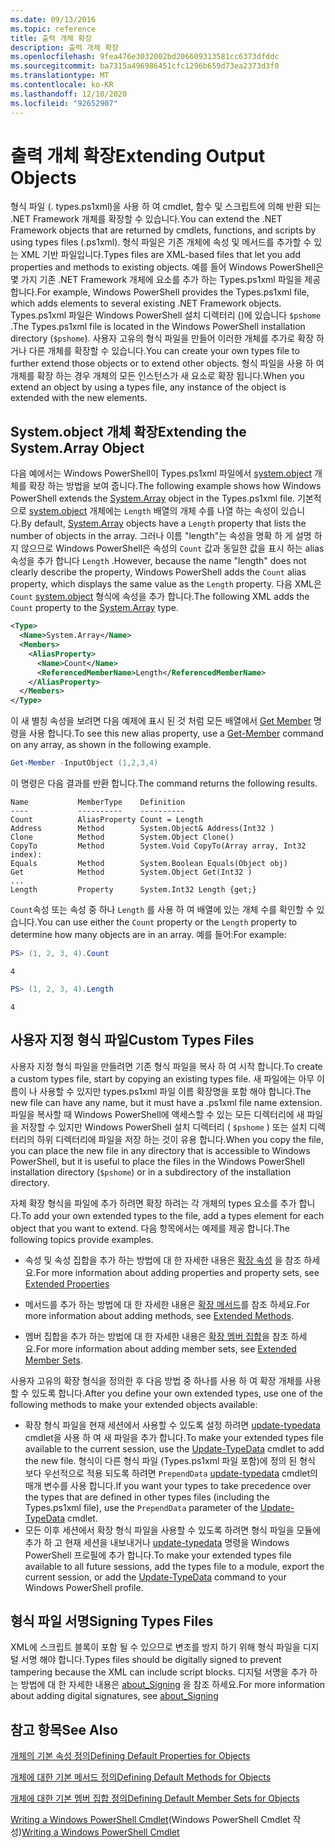 ```yaml
---
ms.date: 09/13/2016
ms.topic: reference
title: 출력 개체 확장
description: 출력 개체 확장
ms.openlocfilehash: 9fea476e3032002bd206609313581cc6373dfddc
ms.sourcegitcommit: ba7315a496986451cfc1296b659d73ea2373d3f0
ms.translationtype: MT
ms.contentlocale: ko-KR
ms.lasthandoff: 12/10/2020
ms.locfileid: "92652907"
---
```

# <a name="extending-output-objects"></a><span data-ttu-id="09686-103">출력 개체 확장</span><span class="sxs-lookup"><span data-stu-id="09686-103">Extending Output Objects</span></span>

<span data-ttu-id="09686-104">형식 파일 (. types.ps1xml)을 사용 하 여 cmdlet, 함수 및 스크립트에 의해 반환 되는 .NET Framework 개체를 확장할 수 있습니다.</span><span class="sxs-lookup"><span data-stu-id="09686-104">You can extend the .NET Framework objects that are returned by cmdlets, functions, and scripts by using types files (.ps1xml).</span></span> <span data-ttu-id="09686-105">형식 파일은 기존 개체에 속성 및 메서드를 추가할 수 있는 XML 기반 파일입니다.</span><span class="sxs-lookup"><span data-stu-id="09686-105">Types files are XML-based files that let you add properties and methods to existing objects.</span></span> <span data-ttu-id="09686-106">예를 들어 Windows PowerShell은 몇 가지 기존 .NET Framework 개체에 요소를 추가 하는 Types.ps1xml 파일을 제공 합니다.</span><span class="sxs-lookup"><span data-stu-id="09686-106">For example, Windows PowerShell provides the Types.ps1xml file, which adds elements to several existing .NET Framework objects.</span></span> <span data-ttu-id="09686-107">Types.ps1xml 파일은 Windows PowerShell 설치 디렉터리 ()에 있습니다 `$pshome` .</span><span class="sxs-lookup"><span data-stu-id="09686-107">The Types.ps1xml file is located in the Windows PowerShell installation directory (`$pshome`).</span></span> <span data-ttu-id="09686-108">사용자 고유의 형식 파일을 만들어 이러한 개체를 추가로 확장 하거나 다른 개체를 확장할 수 있습니다.</span><span class="sxs-lookup"><span data-stu-id="09686-108">You can create your own types file to further extend those objects or to extend other objects.</span></span> <span data-ttu-id="09686-109">형식 파일을 사용 하 여 개체를 확장 하는 경우 개체의 모든 인스턴스가 새 요소로 확장 됩니다.</span><span class="sxs-lookup"><span data-stu-id="09686-109">When you extend an object by using a types file, any instance of the object is extended with the new elements.</span></span>

## <a name="extending-the-systemarray-object"></a><span data-ttu-id="09686-110">System.object 개체 확장</span><span class="sxs-lookup"><span data-stu-id="09686-110">Extending the System.Array Object</span></span>

<span data-ttu-id="09686-111">다음 예에서는 Windows PowerShell이 Types.ps1xml 파일에서 [system.object](/dotnet/api/System.Array) 개체를 확장 하는 방법을 보여 줍니다.</span><span class="sxs-lookup"><span data-stu-id="09686-111">The following example shows how Windows PowerShell extends the [System.Array](/dotnet/api/System.Array) object in the Types.ps1xml file.</span></span> <span data-ttu-id="09686-112">기본적으로 [system.object](/dotnet/api/System.Array) 개체에는 `Length` 배열의 개체 수를 나열 하는 속성이 있습니다.</span><span class="sxs-lookup"><span data-stu-id="09686-112">By default, [System.Array](/dotnet/api/System.Array) objects have a `Length` property that lists the number of objects in the array.</span></span> <span data-ttu-id="09686-113">그러나 이름 "length"는 속성을 명확 하 게 설명 하지 않으므로 Windows PowerShell은 속성의 `Count` 값과 동일한 값을 표시 하는 alias 속성을 추가 합니다 `Length` .</span><span class="sxs-lookup"><span data-stu-id="09686-113">However, because the name "length" does not clearly describe the property, Windows PowerShell adds the `Count` alias property, which displays the same value as the `Length` property.</span></span> <span data-ttu-id="09686-114">다음 XML은 `Count` [system.object](/dotnet/api/System.Array) 형식에 속성을 추가 합니다.</span><span class="sxs-lookup"><span data-stu-id="09686-114">The following XML adds the `Count` property to the [System.Array](/dotnet/api/System.Array) type.</span></span>

```xml
<Type>
  <Name>System.Array</Name>
  <Members>
    <AliasProperty>
      <Name>Count</Name>
      <ReferencedMemberName>Length</ReferencedMemberName>
    </AliasProperty>
  </Members>
</Type>

```

<span data-ttu-id="09686-115">이 새 별칭 속성을 보려면 다음 예제에 표시 된 것 처럼 모든 배열에서 [Get Member](/powershell/module/Microsoft.PowerShell.Utility/Get-Member) 명령을 사용 합니다.</span><span class="sxs-lookup"><span data-stu-id="09686-115">To see this new alias property, use a [Get-Member](/powershell/module/Microsoft.PowerShell.Utility/Get-Member) command on any array, as shown in the following example.</span></span>

```powershell
Get-Member -InputObject (1,2,3,4)
```

<span data-ttu-id="09686-116">이 명령은 다음 결과를 반환 합니다.</span><span class="sxs-lookup"><span data-stu-id="09686-116">The command returns the following results.</span></span>

```output
Name           MemberType    Definition
----           ----------    ----------
Count          AliasProperty Count = Length
Address        Method        System.Object& Address(Int32 )
Clone          Method        System.Object Clone()
CopyTo         Method        System.Void CopyTo(Array array, Int32 index):
Equals         Method        System.Boolean Equals(Object obj)
Get            Method        System.Object Get(Int32 )
...
Length         Property      System.Int32 Length {get;}
```

<span data-ttu-id="09686-117">`Count`속성 또는 속성 중 하나 `Length` 를 사용 하 여 배열에 있는 개체 수를 확인할 수 있습니다.</span><span class="sxs-lookup"><span data-stu-id="09686-117">You can use either the `Count` property or the `Length` property to determine how many objects are in an array.</span></span> <span data-ttu-id="09686-118">예를 들어:</span><span class="sxs-lookup"><span data-stu-id="09686-118">For example:</span></span>

```powershell
PS> (1, 2, 3, 4).Count
```

```output
4
```

```powershell
PS> (1, 2, 3, 4).Length
```

```output
4
```

## <a name="custom-types-files"></a><span data-ttu-id="09686-119">사용자 지정 형식 파일</span><span class="sxs-lookup"><span data-stu-id="09686-119">Custom Types Files</span></span>

<span data-ttu-id="09686-120">사용자 지정 형식 파일을 만들려면 기존 형식 파일을 복사 하 여 시작 합니다.</span><span class="sxs-lookup"><span data-stu-id="09686-120">To create a custom types file, start by copying an existing types file.</span></span> <span data-ttu-id="09686-121">새 파일에는 아무 이름이 나 사용할 수 있지만 types.ps1xml 파일 이름 확장명을 포함 해야 합니다.</span><span class="sxs-lookup"><span data-stu-id="09686-121">The new file can have any name, but it must have a .ps1xml file name extension.</span></span> <span data-ttu-id="09686-122">파일을 복사할 때 Windows PowerShell에 액세스할 수 있는 모든 디렉터리에 새 파일을 저장할 수 있지만 Windows PowerShell 설치 디렉터리 ( `$pshome` ) 또는 설치 디렉터리의 하위 디렉터리에 파일을 저장 하는 것이 유용 합니다.</span><span class="sxs-lookup"><span data-stu-id="09686-122">When you copy the file, you can place the new file in any directory that is accessible to Windows PowerShell, but it is useful to place the files in the Windows PowerShell installation directory (`$pshome`) or in a subdirectory of the installation directory.</span></span>

<span data-ttu-id="09686-123">자체 확장 형식을 파일에 추가 하려면 확장 하려는 각 개체의 types 요소를 추가 합니다.</span><span class="sxs-lookup"><span data-stu-id="09686-123">To add your own extended types to the file, add a types element for each object that you want to extend.</span></span> <span data-ttu-id="09686-124">다음 항목에서는 예제를 제공 합니다.</span><span class="sxs-lookup"><span data-stu-id="09686-124">The following topics provide examples.</span></span>

- <span data-ttu-id="09686-125">속성 및 속성 집합을 추가 하는 방법에 대 한 자세한 내용은 [확장 속성](./extending-properties-for-objects.md) 을 참조 하세요.</span><span class="sxs-lookup"><span data-stu-id="09686-125">For more information about adding properties and property sets, see [Extended Properties](./extending-properties-for-objects.md)</span></span>

- <span data-ttu-id="09686-126">메서드를 추가 하는 방법에 대 한 자세한 내용은 [확장 메서드](./defining-default-methods-for-objects.md)를 참조 하세요.</span><span class="sxs-lookup"><span data-stu-id="09686-126">For more information about adding methods, see [Extended Methods](./defining-default-methods-for-objects.md).</span></span>

- <span data-ttu-id="09686-127">멤버 집합을 추가 하는 방법에 대 한 자세한 내용은 [확장 멤버 집합](./defining-default-member-sets-for-objects.md)을 참조 하세요.</span><span class="sxs-lookup"><span data-stu-id="09686-127">For more information about adding member sets, see [Extended Member Sets](./defining-default-member-sets-for-objects.md).</span></span>

<span data-ttu-id="09686-128">사용자 고유의 확장 형식을 정의한 후 다음 방법 중 하나를 사용 하 여 확장 개체를 사용할 수 있도록 합니다.</span><span class="sxs-lookup"><span data-stu-id="09686-128">After you define your own extended types, use one of the following methods to make your extended objects available:</span></span>

- <span data-ttu-id="09686-129">확장 형식 파일을 현재 세션에서 사용할 수 있도록 설정 하려면 [update-typedata](/powershell/module/Microsoft.PowerShell.Utility/Update-TypeData) cmdlet을 사용 하 여 새 파일을 추가 합니다.</span><span class="sxs-lookup"><span data-stu-id="09686-129">To make your extended types file available to the current session, use the [Update-TypeData](/powershell/module/Microsoft.PowerShell.Utility/Update-TypeData) cmdlet to add the new file.</span></span> <span data-ttu-id="09686-130">형식이 다른 형식 파일 (Types.ps1xml 파일 포함)에 정의 된 형식 보다 우선적으로 적용 되도록 하려면 `PrependData` [update-typedata](/powershell/module/Microsoft.PowerShell.Utility/Update-TypeData) cmdlet의 매개 변수를 사용 합니다.</span><span class="sxs-lookup"><span data-stu-id="09686-130">If you want your types to take precedence over the types that are defined in other types files (including the Types.ps1xml file), use the `PrependData` parameter of the [Update-TypeData](/powershell/module/Microsoft.PowerShell.Utility/Update-TypeData) cmdlet.</span></span>
- <span data-ttu-id="09686-131">모든 이후 세션에서 확장 형식 파일을 사용할 수 있도록 하려면 형식 파일을 모듈에 추가 하 고 현재 세션을 내보내거나 [update-typedata](/powershell/module/Microsoft.PowerShell.Utility/Update-TypeData) 명령을 Windows PowerShell 프로필에 추가 합니다.</span><span class="sxs-lookup"><span data-stu-id="09686-131">To make your extended types file available to all future sessions, add the types file to a module, export the current session, or add the [Update-TypeData](/powershell/module/Microsoft.PowerShell.Utility/Update-TypeData) command to your Windows PowerShell profile.</span></span>

## <a name="signing-types-files"></a><span data-ttu-id="09686-132">형식 파일 서명</span><span class="sxs-lookup"><span data-stu-id="09686-132">Signing Types Files</span></span>

<span data-ttu-id="09686-133">XML에 스크립트 블록이 포함 될 수 있으므로 변조를 방지 하기 위해 형식 파일을 디지털 서명 해야 합니다.</span><span class="sxs-lookup"><span data-stu-id="09686-133">Types files should be digitally signed to prevent tampering because the XML can include script blocks.</span></span> <span data-ttu-id="09686-134">디지털 서명을 추가 하는 방법에 대 한 자세한 내용은 [about_Signing](/powershell/module/microsoft.powershell.core/about/about_signing) 을 참조 하세요.</span><span class="sxs-lookup"><span data-stu-id="09686-134">For more information about adding digital signatures, see [about_Signing](/powershell/module/microsoft.powershell.core/about/about_signing)</span></span>

## <a name="see-also"></a><span data-ttu-id="09686-135">참고 항목</span><span class="sxs-lookup"><span data-stu-id="09686-135">See Also</span></span>

[<span data-ttu-id="09686-136">개체의 기본 속성 정의</span><span class="sxs-lookup"><span data-stu-id="09686-136">Defining Default Properties for Objects</span></span>](./extending-properties-for-objects.md)

[<span data-ttu-id="09686-137">개체에 대한 기본 메서드 정의</span><span class="sxs-lookup"><span data-stu-id="09686-137">Defining Default Methods for Objects</span></span>](./defining-default-methods-for-objects.md)

[<span data-ttu-id="09686-138">개체에 대한 기본 멤버 집합 정의</span><span class="sxs-lookup"><span data-stu-id="09686-138">Defining Default Member Sets for Objects</span></span>](./defining-default-member-sets-for-objects.md)

<span data-ttu-id="09686-139">[Writing a Windows PowerShell Cmdlet](./writing-a-windows-powershell-cmdlet.md)(Windows PowerShell Cmdlet 작성)</span><span class="sxs-lookup"><span data-stu-id="09686-139">[Writing a Windows PowerShell Cmdlet](./writing-a-windows-powershell-cmdlet.md)</span></span>

